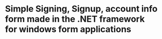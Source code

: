 # Simple Signing, Signup, account info form made in the .NET framework for windows form applications
